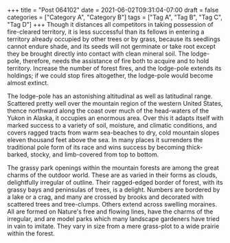 +++
title = "Post 064102"
date = 2021-06-02T09:31:04-07:00
draft = false
categories = ["Category A", "Category B"]
tags = ["Tag A", "Tag B", "Tag C", "Tag D"]
+++
Though it distances all competitors in taking possession of fire-cleared territory, it is less successful than its fellows in entering a territory already occupied by other trees or by grass, because its seedlings cannot endure shade, and its seeds will not germinate or take root except they be brought directly into contact with clean mineral soil. The lodge-pole, therefore, needs the assistance of fire both to acquire and to hold territory. Increase the number of forest fires, and the lodge-pole extends its holdings; if we could stop fires altogether, the lodge-pole would become almost extinct.

The lodge-pole has an astonishing altitudinal as well as latitudinal range. Scattered pretty well over the mountain region of the western United States, thence northward along the coast over much of the head-waters of the Yukon in Alaska, it occupies an enormous area. Over this it adapts itself with marked success to a variety of soil, moisture, and climatic conditions, and covers ragged tracts from warm sea-beaches to dry, cold mountain slopes eleven thousand feet above the sea. In many places it surrenders the traditional pole form of its race and wins success by becoming thick-barked, stocky, and limb-covered from top to bottom.

The grassy park openings within the mountain forests are among the great charms of the outdoor world. These are as varied in their forms as clouds, delightfully irregular of outline. Their ragged-edged border of forest, with its grassy bays and peninsulas of trees, is a delight. Numbers are bordered by a lake or a crag, and many are crossed by brooks and decorated with scattered trees and tree-clumps. Others extend across swelling moraines. All are formed on Nature's free and flowing lines, have the charms of the irregular, and are model parks which many landscape gardeners have tried in vain to imitate. They vary in size from a mere grass-plot to a wide prairie within the forest.
